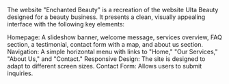 The website "Enchanted Beauty" is a recreation of the website Ulta Beauty designed for a beauty business.  It presents a clean, visually appealing interface with the following key elements:


Homepage: A slideshow banner, welcome message, services overview, FAQ section, a testimonial, contact form with a map, and about us section.
Navigation: A simple horizontal menu with links to "Home," "Our Services," "About Us," and "Contact."
Responsive Design: The site is designed to adapt to different screen sizes.
Contact Form: Allows users to submit inquiries.
